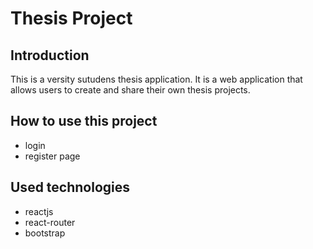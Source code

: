 # Thesis Project

## Introduction
This is a versity sutudens thesis application. It is a web application that allows users to create and share their own thesis projects. 

## How to use this project
- login
- register page


## Used technologies
 - reactjs
 - react-router
 - bootstrap

